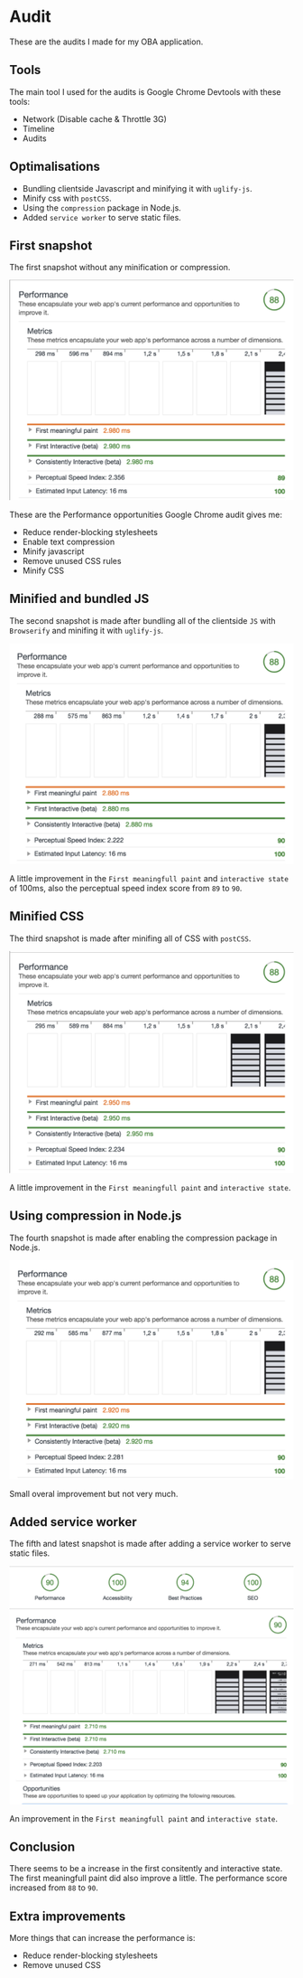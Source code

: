 # Audit

These are the audits I made for my OBA application.

## Tools
The main tool I used for the audits is Google Chrome Devtools with these tools:

- Network (Disable cache & Throttle 3G)
- Timeline
- Audits

## Optimalisations

- Bundling clientside Javascript and minifying it with `uglify-js`.
- Minify css with `postCSS`.
- Using the `compression` package in Node.js.
- Added `service worker` to serve static files.

## First snapshot

The first snapshot without any minification or compression.

![Preview](audit-img/1.png)

These are the Performance opportunities Google Chrome audit gives me:
- Reduce render-blocking stylesheets
- Enable text compression
- Minify javascript
- Remove unused CSS rules
- Minify CSS

## Minified and bundled JS
The second snapshot is made after bundling all of the clientside `JS` with `Browserify` and minifing it with `uglify-js`.

![Preview](audit-img/2.png)

A little improvement in the `First meaningfull paint` and `interactive state` of 100ms, also the perceptual speed index score from `89` to `90`.

## Minified CSS
The third snapshot is made after minifing all of CSS with `postCSS`.

![Preview](audit-img/3.png)

A little improvement in the `First meaningfull paint` and `interactive state`.

## Using compression in Node.js
The fourth snapshot is made after enabling the compression package in Node.js.

![Preview](audit-img/4.png)

Small overal improvement but not very much.

## Added service worker
The fifth and latest snapshot is made after adding a service worker to serve static files.

![Preview](audit-img/5.png)

An improvement in the `First meaningfull paint` and `interactive state`.

## Conclusion
There seems to be a increase in the first consitently and interactive state. The first meaningfull paint did also improve a little. The performance score increased from `88` to `90`.

## Extra improvements

More things that can increase the performance is:
- Reduce render-blocking stylesheets
- Remove unused CSS
